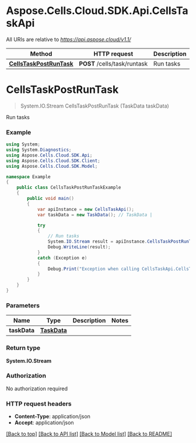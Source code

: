# Aspose.Cells.Cloud.SDK.Api.CellsTaskApi

All URIs are relative to *https://api.aspose.cloud/v1.1/*

Method | HTTP request | Description
------------- | ------------- | -------------
[**CellsTaskPostRunTask**](CellsTaskApi.md#cellstaskpostruntask) | **POST** /cells/task/runtask | Run tasks  


<a name="cellstaskpostruntask"></a>
# **CellsTaskPostRunTask**
> System.IO.Stream CellsTaskPostRunTask (TaskData taskData)

Run tasks  

### Example
```csharp
using System;
using System.Diagnostics;
using Aspose.Cells.Cloud.SDK.Api;
using Aspose.Cells.Cloud.SDK.Client;
using Aspose.Cells.Cloud.SDK.Model;

namespace Example
{
    public class CellsTaskPostRunTaskExample
    {
        public void main()
        {
            var apiInstance = new CellsTaskApi();
            var taskData = new TaskData(); // TaskData | 

            try
            {
                // Run tasks  
                System.IO.Stream result = apiInstance.CellsTaskPostRunTask(taskData);
                Debug.WriteLine(result);
            }
            catch (Exception e)
            {
                Debug.Print("Exception when calling CellsTaskApi.CellsTaskPostRunTask: " + e.Message );
            }
        }
    }
}
```

### Parameters

Name | Type | Description  | Notes
------------- | ------------- | ------------- | -------------
 **taskData** | [**TaskData**](TaskData.md)|  | 

### Return type

**System.IO.Stream**

### Authorization

No authorization required

### HTTP request headers

 - **Content-Type**: application/json
 - **Accept**: application/json

[[Back to top]](#) [[Back to API list]](../README.md#documentation-for-api-endpoints) [[Back to Model list]](../README.md#documentation-for-models) [[Back to README]](../README.md)

